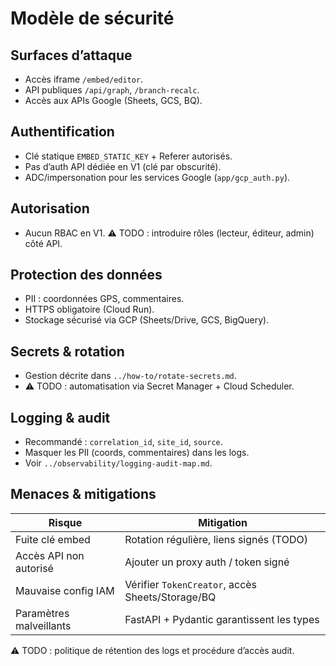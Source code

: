 # Modèle de sécurité

## Surfaces d’attaque
- Accès iframe `/embed/editor`.
- API publiques `/api/graph`, `/branch-recalc`.
- Accès aux APIs Google (Sheets, GCS, BQ).

## Authentification
- Clé statique `EMBED_STATIC_KEY` + Referer autorisés.
- Pas d’auth API dédiée en V1 (clé par obscurité).
- ADC/impersonation pour les services Google (`app/gcp_auth.py`).

## Autorisation
- Aucun RBAC en V1. ⚠️ TODO : introduire rôles (lecteur, éditeur, admin) côté API.

## Protection des données
- PII : coordonnées GPS, commentaires.
- HTTPS obligatoire (Cloud Run).
- Stockage sécurisé via GCP (Sheets/Drive, GCS, BigQuery).

## Secrets & rotation
- Gestion décrite dans `../how-to/rotate-secrets.md`.
- ⚠️ TODO : automatisation via Secret Manager + Cloud Scheduler.

## Logging & audit
- Recommandé : `correlation_id`, `site_id`, `source`.
- Masquer les PII (coords, commentaires) dans les logs.
- Voir `../observability/logging-audit-map.md`.

## Menaces & mitigations
| Risque | Mitigation |
| --- | --- |
| Fuite clé embed | Rotation régulière, liens signés (TODO) |
| Accès API non autorisé | Ajouter un proxy auth / token signé |
| Mauvaise config IAM | Vérifier `TokenCreator`, accès Sheets/Storage/BQ |
| Paramètres malveillants | FastAPI + Pydantic garantissent les types |

⚠️ TODO : politique de rétention des logs et procédure d’accès audit.
